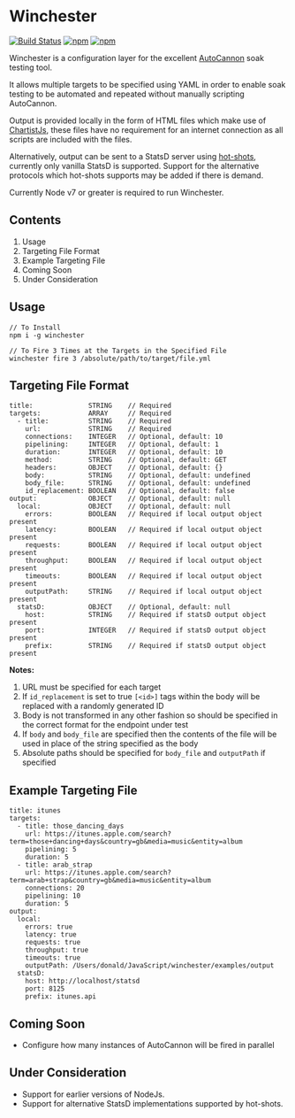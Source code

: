 # Winchester

[![Build Status](https://travis-ci.org/darArch/winchester.svg?branch=master)](https://travis-ci.org/darArch/winchester)
[![npm](https://img.shields.io/npm/v/winchester.svg)](https://www.npmjs.com/package/winchester)
[![npm](https://img.shields.io/npm/dt/winchester.svg)](https://www.npmjs.com/package/winchester)

Winchester is a configuration layer for the excellent [AutoCannon](https://github.com/mcollina/autocannon) soak testing tool.

It allows multiple targets to be specified using YAML in order to enable soak testing to be automated and repeated without manually scripting AutoCannon.

Output is provided locally in the form of HTML files which make use of [ChartistJs](https://gionkunz.github.io/chartist-js/), these files have no requirement for an internet connection as all scripts are included with the files.

Alternatively, output can be sent to a StatsD server using [hot-shots](https://github.com/brightcove/hot-shots), currently only vanilla StatsD is supported. Support for the alternative protocols which hot-shots supports may be added if there is demand.

Currently Node v7 or greater is required to run Winchester.

Contents
--------
1. Usage
2. Targeting File Format
3. Example Targeting File
4. Coming Soon
5. Under Consideration

Usage
-----
```
// To Install
npm i -g winchester

// To Fire 3 Times at the Targets in the Specified File
winchester fire 3 /absolute/path/to/target/file.yml
```

Targeting File Format
---------------------
```
title:              STRING    // Required
targets:            ARRAY     // Required
  - title:          STRING    // Required
    url:            STRING    // Required
    connections:    INTEGER   // Optional, default: 10
    pipelining:     INTEGER   // Optional, default: 1
    duration:       INTEGER   // Optional, default: 10
    method:         STRING    // Optional, default: GET
    headers:        OBJECT    // Optional, default: {}
    body:           STRING    // Optional, default: undefined
    body_file:      STRING    // Optional, default: undefined
    id_replacement: BOOLEAN   // Optional, default: false
output:             OBJECT    // Optional, default: null
  local:            OBJECT    // Optional, default: null
    errors:         BOOLEAN   // Required if local output object present
    latency:        BOOLEAN   // Required if local output object present
    requests:       BOOLEAN   // Required if local output object present
    throughput:     BOOLEAN   // Required if local output object present
    timeouts:       BOOLEAN   // Required if local output object present
    outputPath:     STRING    // Required if local output object present
  statsD:           OBJECT    // Optional, default: null
    host:           STRING    // Required if statsD output object present
    port:           INTEGER   // Required if statsD output object present
    prefix:         STRING    // Required if statsD output object present
```

__Notes:__

1. URL must be specified for each target
2. If `id_replacement` is set to true `[<id>]` tags within the body will be replaced with a randomly generated ID
2. Body is not transformed in any other fashion so should be specified in the correct format for the endpoint under test
3. If `body` and `body_file` are specified then the contents of the file will be used in place of the string specified as the body
4. Absolute paths should be specified for `body_file` and `outputPath` if specified

Example Targeting File
----------------------
```
title: itunes
targets:
  - title: those_dancing_days
    url: https://itunes.apple.com/search?term=those+dancing+days&country=gb&media=music&entity=album
    pipelining: 5
    duration: 5
  - title: arab_strap
    url: https://itunes.apple.com/search?term=arab+strap&country=gb&media=music&entity=album
    connections: 20
    pipelining: 10
    duration: 5
output:
  local:
    errors: true
    latency: true
    requests: true
    throughput: true
    timeouts: true
    outputPath: /Users/donald/JavaScript/winchester/examples/output
  statsD:
    host: http://localhost/statsd
    port: 8125
    prefix: itunes.api
```

Coming Soon
-----------
- Configure how many instances of AutoCannon will be fired in parallel

Under Consideration
-------------------
- Support for earlier versions of NodeJs.
- Support for alternative StatsD implementations supported by hot-shots.
